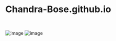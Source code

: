 # Chandra-Bose.github.io
<br>

![image](https://user-images.githubusercontent.com/70272542/142872036-dd01c0f2-9e6a-4259-8c6a-f6d26654e915.png)
![image](https://user-images.githubusercontent.com/70272542/142872070-1b6ae3d2-3340-4d9d-9ebe-f45d3f4bc28e.png)

